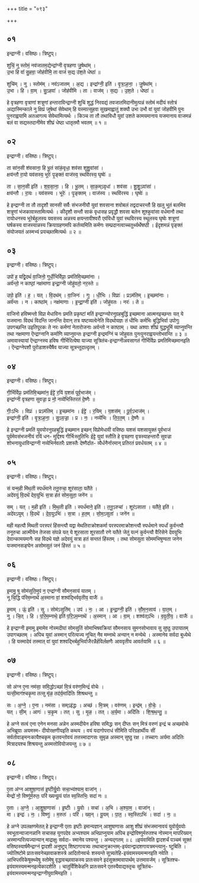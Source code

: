+++
title = "०९३"

+++


## ०१
इन्द्राग्नी। वसिष्ठः। त्रिष्टुप्।

शुचिं॒ नु स्तोमं॒ नव॑जातम॒द्येन्द्रा॑ग्नी वृत्रहणा जु॒षेथा॑म् ।  
उ॒भा हि वां॑ सु॒हवा॒ जोह॑वीमि॒ ता वाजं॑ स॒द्य उ॑श॒ते धेष्ठा॑ ॥

शुचि॑म् । नु । स्तोम॑म् । नव॑ऽजातम् । अ॒द्य । इन्द्रा॑ग्नी॒ इति॑ । वृ॒त्र॒ऽह॒ना॒ । जु॒षेथा॑म् ।  
उ॒भा । हि । वा॒म् । सु॒ऽहवा॑ । जोह॑वीमि । ता । वाज॑म् । स॒द्यः । उ॒श॒ते । धेष्ठा॑ ॥

हे वृत्रहणा वृत्राणां शत्रूणां हन्ताराविन्द्राग्नी शुचिं शुद्धं निरवद्यं तवजातमिदानीमुत्पन्नं स्तोमं मदीयं स्तोत्रं अद्यास्मिन्काले नु क्षिप्रं जुषेथां सेवेथाम् हि यस्मात्सुहवा सुखमाह्वातुं शक्यौ उभा उभौ वां युवां जोहवीमि पुनः पुनराह्वयामि अतआगत्य सेवेथामित्यर्थः । किञ्च ता तौ तथाविधौ युवां उशते कामयमानाय यजमानाय वाजमन्नं बलं वा सद्यस्तदानीमेव शीघ्रं धेष्ठा धातृतमौ भवतम् ॥ १ ॥

## ०२
इन्द्राग्नी। वसिष्ठः। त्रिष्टुप्।

ता सा॑न॒सी श॑वसाना॒ हि भू॒तं सा॑कं॒वृधा॒ शव॑सा शूशु॒वांसा॑ ।  
क्षय॑न्तौ रा॒यो यव॑सस्य॒ भूरेः॑ पृ॒ङ्क्तं वाज॑स्य॒ स्थवि॑रस्य॒ घृष्वेः॑ ॥

ता । सा॒न॒सी इति॑ । श॒व॒सा॒ना॒ । हि । भू॒तम् । सा॒क॒म्ऽवृधा॑ । शव॑सा । शू॒शु॒ऽवांसा॑ ।  
क्षय॑न्तौ । रा॒यः । यव॑सस्य । भूरेः॑ । पृ॒ङ्क्तम् । वाज॑स्य । स्थवि॑रस्य । घृष्वेः॑ ॥

हे इन्द्राग्नी ता तौ तादृशौ सानसी सर्वैः संभजनीयौ युवां शवसाना शवोबलं तद्वदाचरन्तौ हि खलु भूतं बलमिव शत्रूणां भंजकावास्तामित्यर्थः । कीदृशौ सन्तौ साकं वृधासह प्रवृद्धौ शवसा बलेन शूश्कुवांसा वर्धमानौ तथा रायोधनस्य भूरेर्बहुलस्य यवसस्य अन्नस्य क्षयन्तावीश्वरौ एवंविधौ युवां स्थविरस्य स्थूलस्य घृष्वेः शत्रूणां घर्षकस्य वाजस्यान्नस्य क्रियाग्रहणमपि कर्तव्यमिति कर्मणः सम्प्रदानत्वाच्चतुर्थ्यर्थेषष्ठी । ईदृशमन्नं पृङ्क्तं संयोजयतं अस्मभ्यं प्रयच्छतमित्यर्थः ॥ २ ॥

## ०३
इन्द्राग्नी। वसिष्ठः। त्रिष्टुप्।

उपो॑ ह॒ यद्वि॒दथं॑ वा॒जिनो॒ गुर्धी॒भिर्विप्राः॒ प्रम॑तिमि॒च्छमा॑नाः ।  
अर्व॑न्तो॒ न काष्ठां॒ नक्ष॑माणा इन्द्रा॒ग्नी जोहु॑वतो॒ नर॒स्ते ॥

उपो॒ इति॑ । ह॒ । यत् । वि॒दथ॑म् । वा॒जिनः॑ । गुः । धी॒भिः । विप्राः॑ । प्रऽम॑तिम् । इ॒च्छमा॑नाः ।  
अर्व॑न्तः । न । काष्ठा॑म् । नक्ष॑माणाः । इ॒न्द्रा॒ग्नी इति॑ । जोहु॑वतः । नरः॑ । ते ॥

वाजिनो हविष्मन्तो विप्रा मेधाविनः प्रमति प्रकृष्टां मतिं इन्द्राग्न्योरनुग्रहबुद्धिं इच्छमाना आत्मनइच्छन्तः यत् ये यजमानाः विदथं विदन्ति जानन्ति देवान् तत्र यष्टव्यत्वेनेति विदथोयज्ञः तं धीभिः कर्मभिः बुद्धिभिर्वा उपोगुः उपगच्छन्ति उइतिपूरकः ते नरः कर्मणां नेतारोजनाः अर्वन्तो न काष्ठाम् । यथा अश्वाः शीघ्रं युद्धभूमिं व्याप्नुवन्ति तथा नक्षमाणा ऎन्द्राग्नानि कर्माणि व्याप्नुवन्तः इन्द्राग्नी इन्द्रमग्निं च जोहुवतः पुनःपुनराह्वयन्तोभवन्ति ॥ ३ ॥ अमावास्यायां ऎन्द्राग्नस्य हविषः गीर्भिरित्येषा याज्या सूत्रितंच-इन्द्राग्नीअवसागतं गीर्भिर्विप्रः प्रमतिमिच्छमानइति । ऎन्द्राग्नेपशौ पुरोडाशस्यैषैव याज्या सूत्रन्तूदात्दृतम् ।

## ०४
इन्द्राग्नी। वसिष्ठः। त्रिष्टुप्।

गी॒र्भिर्विप्रः॒ प्रम॑तिमि॒च्छमा॑न॒ ईट्टे॑ र॒यिं य॒शसं॑ पूर्व॒भाज॑म् ।  
इन्द्रा॑ग्नी वृत्रहणा सुवज्रा॒ प्र नो॒ नव्ये॑भिस्तिरतं दे॒ष्णैः ॥

गीः॒ऽभिः । विप्रः॑ । प्रऽम॑तिम् । इ॒च्छमा॑नः । ईट्टे॑ । र॒यिम् । य॒शस॑म् । पू॒र्व॒ऽभाज॑म् ।  
इन्द्रा॑ग्नी॒ इति॑ । वृ॒त्र॒ऽह॒ना॒ । सु॒ऽव॒ज्रा॒ । प्र । नः॒ । नव्ये॑भिः । ति॒र॒त॒म् । दे॒ष्णैः ॥

हे इन्द्राग्नी प्रमतिं युवयोरनुग्रहबुद्धिं इच्छमान इच्छन् विप्रोमेधावी वसिष्ठः यशसं यशसायुक्तं पूर्वभाजं पूर्वमेवसंभजनीयं रयिं धन- मुद्दिश्य गीर्भिःस्तुतिभिः ईट्टे युवां स्तौति हे वृत्रहणा वृत्रस्याहन्तारौ सुवज्रा शोभनायुधाविन्द्राग्नी नव्येभिर्नवतरैः प्रशस्तैः देष्णैर्दात- व्यैर्धनैर्नारमान् प्रतिरतं प्रवर्धयतम् ॥ ४ ॥

## ०५
इन्द्राग्नी। वसिष्ठः। त्रिष्टुप्।

सं यन्म॒ही मि॑थ॒ती स्पर्ध॑माने तनू॒रुचा॒ शूर॑साता॒ यतै॑ते ।  
अदे॑वयुं वि॒दथे॑ देव॒युभिः॑ स॒त्रा ह॑तं सोम॒सुता॒ जने॑न ॥

सम् । यत् । म॒ही इति॑ । मि॒थ॒ती इति॑ । स्पर्ध॑माने॒ इति॑ । त॒नू॒ऽरुचा॑ । शूर॑ऽसाता । यतै॑ते॒ इति॑ ।  
अदे॑वऽयुम् । वि॒दथे॑ । दे॒व॒युऽभिः॑ । स॒त्रा । ह॒त॒म् । सो॒म॒ऽसुता॑ । जने॑न ॥

मही महत्यौ मिथती परस्परं हिंसन्त्यौ यद्वा मेथतिराक्रोशकर्मा परस्परमाक्रोशन्त्यौ स्पर्धमाने स्पर्धां कुर्वन्त्यौ तनूरुचा आत्मीयेन तेजसा संपन्ने यत् ये शूरसाता शूरसातौ रणे यतैते जेतुं यत्नं कुर्वन्त्यौ वैरिसेने देवयुभिः देवान्कामयमानैः सह विदथे यज्ञे अदेवयुं सत्रा हतं सन्ततं हिंस्तम् । तथा सोमसुता सोममभिषुण्वता जनेन यजमानसङ्घेन असोमसुतं जनं हिंस्तं ॥ ५ ॥

## ०६
इन्द्राग्नी। वसिष्ठः। त्रिष्टुप्।

इ॒मामु॒ षु सोम॑सुति॒मुप॑ न॒ एन्द्रा॑ग्नी सौमन॒साय॑ यातम् ।  
नू चि॒द्धि प॑रिम॒म्नाथे॑ अ॒स्माना वां॒ शश्व॑द्भिर्ववृतीय॒ वाजैः॑ ॥

इ॒माम् । ऊं॒ इति॑ । सु । सोम॑ऽसुति॑म् । उप॑ । नः॒ । आ । इ॒न्द्रा॒ग्नी॒ इति॑ । सौ॒म॒न॒साय॑ । या॒त॒म् ।  
नु । चि॒त् । हि । प॒रि॒म॒म्नाथे॒ इति॑ प॒रि॒ऽम॒म्नाथे॑ । अ॒स्मान् । आ । वा॒म् । शश्व॑त्ऽभिः । व॒वृ॒ती॒य॒ । वाजैः॑ ॥

हे इन्द्राग्नी इमामु इमामेव नोस्मदीयां सोमसुतिं सोमाभिषवक्रियां सौमनसाय सुमनसोभावाय सु सुष्ठु उपायातम् उपागच्छतम् । अपिच युवां अस्मान् परित्यज्य नूचित् नैव मम्नाथे अन्यान् न मन्येथे । अस्मानेव सर्वदा बुध्येथे । हि यस्मादेवं तस्मात् वां युवां शश्वद्भिर्बहुभिर्वाजैरन्नैर्हविर्लक्षणैः आववृतीय आवर्तयामि ॥ ६ ॥

## ०७
इन्द्राग्नी। वसिष्ठः। त्रिष्टुप्।

सो अ॑ग्न ए॒ना नम॑सा॒ समि॒द्धोऽच्छा॑ मि॒त्रं वरु॑ण॒मिन्द्रं॑ वोचेः ।  
यत्सी॒माग॑श्चकृ॒मा तत्सु मृ॑ळ॒ तद॑र्य॒मादि॑तिः शिश्रथन्तु ॥

सः । अ॒ग्ने॒ । ए॒ना । नम॑सा । सम्ऽइ॑द्धः । अच्छ॑ । मि॒त्रम् । वरु॑णम् । इन्द्र॑म् । वो॒चेः॒ ।  
यत् । सी॒म् । आगः॑ । च॒कृ॒म । तत् । सु । मृ॒ळ॒ । तत् । अ॒र्य॒मा । अदि॑तिः । शि॒श्र॒थ॒न्तु॒ ॥

हे अग्ने सत्वं एना एनेन मनसा अन्नेन अस्मदीयेन हविषा समिद्धः सन् दीप्तः सन् मित्रं वरुणं इन्द्रं च अच्छवोचेः अभिब्रूयाः अयमस्म- दीयोरक्षणीयइति कथय । वयं यदागोपराधं सीमिति परिग्रहार्थीयः सीं सर्वतोवाङ्मनःकायैश्चकृम कृतवन्तोवयं तत्तस्मादागसः सुमृळ अस्मान् सुष्ठु रक्ष । तच्चागः अर्यमा अदितिः मित्रादयश्च शिश्रयन्तु अस्मत्तोवियोजयन्तु ॥ ७ ॥

## ०८
इन्द्राग्नी। वसिष्ठः। त्रिष्टुप्।

ए॒ता अ॑ग्न आशुषा॒णास॑ इ॒ष्टीर्यु॒वोः सचा॒भ्य॑श्याम॒ वाजा॑न् ।  
मेन्द्रो॑ नो॒ विष्णु॑र्म॒रुतः॒ परि॑ ख्यन्यू॒यं पा॑त स्व॒स्तिभिः॒ सदा॑ नः ॥

ए॒ताः । अ॒ग्ने॒ । आ॒शु॒षा॒णासः॑ । इ॒ष्टीः । यु॒वोः । सचा॑ । अ॒भि । अ॒श्या॒म॒ । वाजा॑न् ।  
मा । इन्द्रः॑ । नः॒ । विष्णुः॑ । म॒रुतः॑ । परि॑ । ख्य॒न् । यू॒यम् । पा॒त॒ । स्व॒स्तिऽभिः॑ । सदा॑ । नः॒ ॥

हे अग्ने उपलक्षणमेतत् हे इन्द्राग्नी एताः इष्टीः इमान्यज्ञान् आशुषाणासः आशु शीघ्रं संभजमानावयं युवोर्युवयोः स्वभूतान्वाजानन्नानि सचासह युगपदेव अभ्यश्याम अभिप्राप्नुयाम अपिच इन्द्रोविष्णुर्मरुतश्च नोस्मान् मापरिख्यन् अस्मान्परित्यज्यान्यान् माद्राक्षुः सर्वदा- स्मानेव पश्यन्तु । अन्यद्गतम् ॥ ८ ॥इयंवामिति द्वादशर्चं पञ्चमं सूक्तं वसिष्ठस्यार्षमैन्द्राग्नं द्वादशी अनुष्टुप् शिष्टागायत्र्यः तथाचानुक्रान्तम्-इयंवान्द्वादशगायत्रमन्त्यानु- ष्टुबिति । ज्योतिष्टोमे प्रातःसवनेच्छावाकशस्त्रे आदितोनवर्चः शस्यन्ते सूत्र्यतेहि-इयंवामस्यमन्मनइति नवेति । आभिप्लविकेषूक्थ्येषु स्तोमेषु वृद्धावच्छावाकस्य प्रातःसवने इदंसूक्तमावापार्थम् उत्तमावर्जम् । सूत्रितश्च-इयंवामस्यमन्मनइत्येकादशेति । चातुर्विंशिकेहनि प्रातःसवने एतस्यैवाद्यस्तृचः सूत्रितंच-इयंवामस्यमन्मनइन्द्राग्नीयुवामिमइति ।